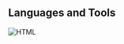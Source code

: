 ## Languages and Tools
![HTML](https://img.shields.io/badge/-HTML-black?style=for-the-badge&logo=HTML)